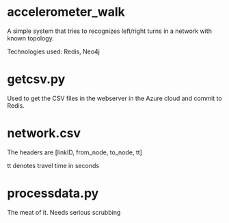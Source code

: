 accelerometer_walk
==================

A simple system that tries to recognizes left/right turns in a network with known topology.

Technologies used: Redis, Neo4j


getcsv.py
==================
Used to get the CSV files in the webserver in the Azure cloud and commit to Redis.


network.csv
==================
The headers are [linkID, from_node, to_node, tt]

tt denotes travel time in seconds

processdata.py
=================
The meat of it. Needs serious scrubbing

